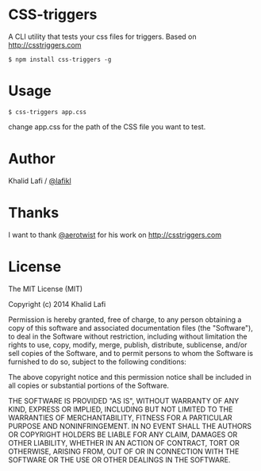 CSS-triggers
================

A CLI utility that tests your css files for triggers. Based on http://csstriggers.com

```
$ npm install css-triggers -g
```

# Usage

```
$ css-triggers app.css
```

change app.css for the path of the CSS file you want to test.



# Author
Khalid Lafi / [@lafikl](http://twitter.com/lafikl)

# Thanks
I want to thank [@aerotwist](https://twitter.com/aerotwist) for his work on http://csstriggers.com

# License
The MIT License (MIT)

Copyright (c) 2014 Khalid Lafi

Permission is hereby granted, free of charge, to any person obtaining a copy
of this software and associated documentation files (the "Software"), to deal
in the Software without restriction, including without limitation the rights
to use, copy, modify, merge, publish, distribute, sublicense, and/or sell
copies of the Software, and to permit persons to whom the Software is
furnished to do so, subject to the following conditions:

The above copyright notice and this permission notice shall be included in all
copies or substantial portions of the Software.

THE SOFTWARE IS PROVIDED "AS IS", WITHOUT WARRANTY OF ANY KIND, EXPRESS OR
IMPLIED, INCLUDING BUT NOT LIMITED TO THE WARRANTIES OF MERCHANTABILITY,
FITNESS FOR A PARTICULAR PURPOSE AND NONINFRINGEMENT. IN NO EVENT SHALL THE
AUTHORS OR COPYRIGHT HOLDERS BE LIABLE FOR ANY CLAIM, DAMAGES OR OTHER
LIABILITY, WHETHER IN AN ACTION OF CONTRACT, TORT OR OTHERWISE, ARISING FROM,
OUT OF OR IN CONNECTION WITH THE SOFTWARE OR THE USE OR OTHER DEALINGS IN THE
SOFTWARE.
